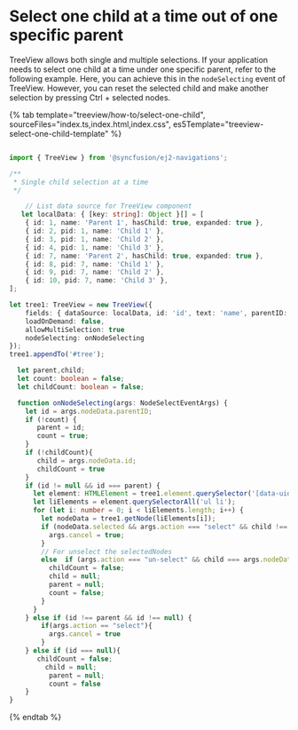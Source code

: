 # Select one child at a time out of one specific parent

TreeView allows both single and multiple selections. If your application needs to select one child at a time under one specific parent, refer to the following example. Here, you can achieve this in the `nodeSelecting` event of TreeView. However, you can reset the selected child and make another selection by pressing Ctrl + selected nodes.

{% tab template="treeview/how-to/select-one-child", sourceFiles="index.ts,index.html,index.css", es5Template="treeview-select-one-child-template" %}

```typescript

import { TreeView } from '@syncfusion/ej2-navigations';

/**
 * Single child selection at a time
 */

    // List data source for TreeView component
   let localData: { [key: string]: Object }[] = [
    { id: 1, name: 'Parent 1', hasChild: true, expanded: true },
    { id: 2, pid: 1, name: 'Child 1' },
    { id: 3, pid: 1, name: 'Child 2' },
    { id: 4, pid: 1, name: 'Child 3' },
    { id: 7, name: 'Parent 2', hasChild: true, expanded: true },
    { id: 8, pid: 7, name: 'Child 1' },
    { id: 9, pid: 7, name: 'Child 2' },
    { id: 10, pid: 7, name: 'Child 3' },
];

let tree1: TreeView = new TreeView({
    fields: { dataSource: localData, id: 'id', text: 'name', parentID: 'pid', hasChildren: 'hasChild' },
    loadOnDemand: false,
    allowMultiSelection: true
    nodeSelecting: onNodeSelecting
});
tree1.appendTo('#tree');

  let parent,child;
  let count: boolean = false;
  let childCount: boolean = false;

  function onNodeSelecting(args: NodeSelectEventArgs) {
    let id = args.nodeData.parentID;
    if (!count) {
       parent = id;
       count = true;
    }
    if (!childCount){
       child = args.nodeData.id;
       childCount = true
    }
    if (id != null && id === parent) {
      let element: HTMLElement = tree1.element.querySelector('[data-uid="' + id + '"]');
      let liElements = element.querySelectorAll('ul li');
      for (let i: number = 0; i < liElements.length; i++) {
        let nodeData = tree1.getNode(liElements[i]);
        if (nodeData.selected && args.action === "select" && child !== args.nodeData.id) {
          args.cancel = true;
        }
        // For unselect the selectedNodes
        else  if (args.action === "un-select" && child === args.nodeData.id) {
          childCount = false;
          child = null;
          parent = null;
          count = false;
        }
      }
    } else if (id !== parent && id !== null) {
        if(args.action == "select"){
          args.cancel = true
        }
    } else if (id === null){
       childCount = false;
         child = null;
          parent = null;
          count = false
    }
}

```

{% endtab %}